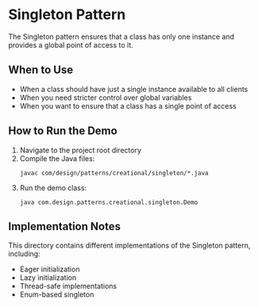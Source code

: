 # Singleton Pattern

The Singleton pattern ensures that a class has only one instance and provides a global point of access to it.

## When to Use
- When a class should have just a single instance available to all clients
- When you need stricter control over global variables
- When you want to ensure that a class has a single point of access

## How to Run the Demo
1. Navigate to the project root directory
2. Compile the Java files:
   ```
   javac com/design/patterns/creational/singleton/*.java
   ```
3. Run the demo class:
   ```
   java com.design.patterns.creational.singleton.Demo
   ```

## Implementation Notes
This directory contains different implementations of the Singleton pattern, including:
- Eager initialization
- Lazy initialization
- Thread-safe implementations
- Enum-based singleton
